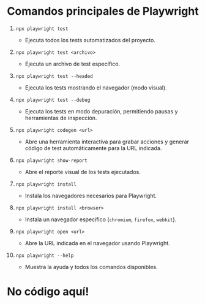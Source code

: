 # Comandos principales de Playwright

1. `npx playwright test`
	- Ejecuta todos los tests automatizados del proyecto.

2. `npx playwright test <archivo>`
	- Ejecuta un archivo de test específico.

3. `npx playwright test --headed`
	- Ejecuta los tests mostrando el navegador (modo visual).

4. `npx playwright test --debug`
	- Ejecuta los tests en modo depuración, permitiendo pausas y herramientas de inspección.

5. `npx playwright codegen <url>`
	- Abre una herramienta interactiva para grabar acciones y generar código de test automáticamente para la URL indicada.

6. `npx playwright show-report`
	- Abre el reporte visual de los tests ejecutados.

7. `npx playwright install`
	- Instala los navegadores necesarios para Playwright.

8. `npx playwright install <browser>`
	- Instala un navegador específico (`chromium`, `firefox`, `webkit`).

9. `npx playwright open <url>`
	- Abre la URL indicada en el navegador usando Playwright.

10. `npx playwright --help`
	 - Muestra la ayuda y todos los comandos disponibles.

# No código aquí!
```
